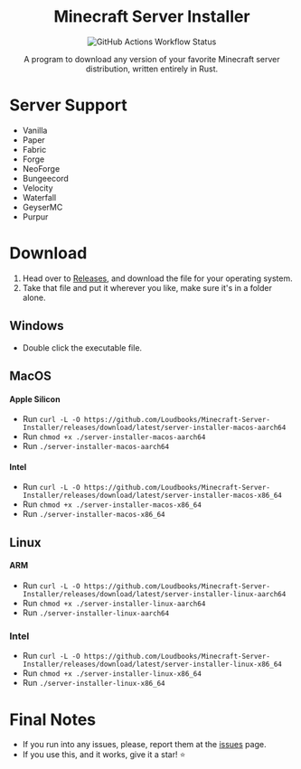 <div align="center">

# Minecraft Server Installer
![GitHub Actions Workflow Status](https://img.shields.io/github/actions/workflow/status/Loudbooks/Minecraft-Server-Installer/rust.yml?style=for-the-badge)

A program to download any version of your favorite Minecraft server distribution, written entirely in Rust.
</div>

# Server Support
- Vanilla
- Paper
- Fabric
- Forge
- NeoForge
- Bungeecord
- Velocity
- Waterfall
- GeyserMC
- Purpur


# Download
1. Head over to [Releases](https://github.com/Loudbooks/Minecraft-Server-Installer/releases/latest), and download the file for your operating system.
2. Take that file and put it wherever you like, make sure it's in a folder alone.

## Windows
- Double click the executable file.

## MacOS
#### Apple Silicon
- Run `curl -L -O https://github.com/Loudbooks/Minecraft-Server-Installer/releases/download/latest/server-installer-macos-aarch64`
- Run `chmod +x ./server-installer-macos-aarch64`
- Run `./server-installer-macos-aarch64`

#### Intel
- Run `curl -L -O https://github.com/Loudbooks/Minecraft-Server-Installer/releases/download/latest/server-installer-macos-x86_64`
- Run `chmod +x ./server-installer-macos-x86_64`
- Run `./server-installer-macos-x86_64`

## Linux
#### ARM
- Run `curl -L -O https://github.com/Loudbooks/Minecraft-Server-Installer/releases/download/latest/server-installer-linux-aarch64`
- Run `chmod +x ./server-installer-linux-aarch64`
- Run `./server-installer-linux-aarch64`

### Intel
- Run `curl -L -O https://github.com/Loudbooks/Minecraft-Server-Installer/releases/download/latest/server-installer-linux-x86_64`
- Run `chmod +x ./server-installer-linux-x86_64`
- Run `./server-installer-linux-x86_64`

# Final Notes
- If you run into any issues, please, report them at the [issues](https://github.com/Loudbooks/Minecraft-Server-Installer/issues) page.
- If you use this, and it works, give it a star! ⭐
